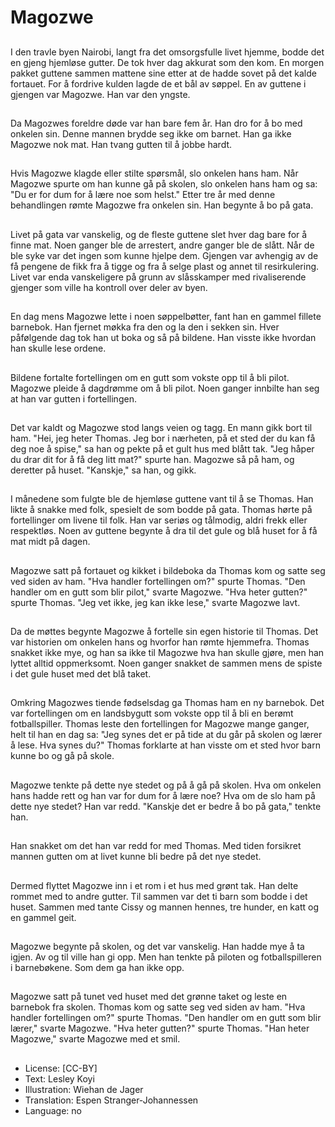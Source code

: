 # Magozwe

##
I den travle byen Nairobi, langt fra det omsorgsfulle livet hjemme, bodde det en gjeng hjemløse gutter. De tok hver dag akkurat som den kom. En morgen pakket guttene sammen mattene sine etter at de hadde sovet på det kalde fortauet. For å fordrive kulden lagde de et bål av søppel. En av guttene i gjengen var Magozwe. Han var den yngste.

##
Da Magozwes foreldre døde var han bare fem år. Han dro for å bo med onkelen sin. Denne mannen brydde seg ikke om barnet. Han ga ikke Magozwe nok mat. Han tvang gutten til å jobbe hardt.

##
Hvis Magozwe klagde eller stilte spørsmål, slo onkelen hans ham. Når Magozwe spurte om han kunne gå på skolen, slo onkelen hans ham og sa: "Du er for dum for å lære noe som helst." Etter tre år med denne behandlingen rømte Magozwe fra onkelen sin. Han begynte å bo på gata.

##
Livet på gata var vanskelig, og de fleste guttene slet hver dag bare for å finne mat. Noen ganger ble de arrestert, andre ganger ble de slått. Når de ble syke var det ingen som kunne hjelpe dem. Gjengen var avhengig av de få pengene de fikk fra å tigge og fra å selge plast og annet til resirkulering. Livet var enda vanskeligere på grunn av slåsskamper med rivaliserende gjenger som ville ha kontroll over deler av byen.

##
En dag mens Magozwe lette i noen søppelbøtter, fant han en gammel fillete barnebok. Han fjernet møkka fra den og la den i sekken sin. Hver påfølgende dag tok han ut boka og så på bildene. Han visste ikke hvordan han skulle lese ordene.

##
Bildene fortalte fortellingen om en gutt som vokste opp til å bli pilot. Magozwe pleide å dagdrømme om å bli pilot. Noen ganger innbilte han seg at han var gutten i fortellingen.

##
Det var kaldt og Magozwe stod langs veien og tagg. En mann gikk bort til ham. "Hei, jeg heter Thomas. Jeg bor i nærheten, på et sted der du kan få deg noe å spise," sa han og pekte på et gult hus med blått tak. "Jeg håper du drar dit for å få deg litt mat?" spurte han. Magozwe så på ham, og deretter på huset. "Kanskje," sa han, og gikk.

##
I månedene som fulgte ble de hjemløse guttene vant til å se Thomas. Han likte å snakke med folk, spesielt de som bodde på gata. Thomas hørte på fortellinger om livene til folk. Han var seriøs og tålmodig, aldri frekk eller respektløs. Noen av guttene begynte å dra til det gule og blå huset for å få mat midt på dagen.

##
Magozwe satt på fortauet og kikket i bildeboka da Thomas kom og satte seg ved siden av ham. "Hva handler fortellingen om?" spurte Thomas. "Den handler om en gutt som blir pilot," svarte Magozwe. "Hva heter gutten?" spurte Thomas. "Jeg vet ikke, jeg kan ikke lese," svarte Magozwe lavt.

##
Da de møttes begynte Magozwe å fortelle sin egen historie til Thomas. Det var historien om onkelen hans og hvorfor han rømte hjemmefra. Thomas snakket ikke mye, og han sa ikke til Magozwe hva han skulle gjøre, men han lyttet alltid oppmerksomt. Noen ganger snakket de sammen mens de spiste i det gule huset med det blå taket.

##
Omkring Magozwes tiende fødselsdag ga Thomas ham en ny barnebok. Det var fortellingen om en landsbygutt som vokste opp til å bli en berømt fotballspiller. Thomas leste den fortellingen for Magozwe mange ganger, helt til han en dag sa: "Jeg synes det er på tide at du går på skolen og lærer å lese. Hva synes du?" Thomas forklarte at han visste om et sted hvor barn kunne bo og gå på skole.

##
Magozwe tenkte på dette nye stedet og på å gå på skolen. Hva om onkelen hans hadde rett og han var for dum for å lære noe? Hva om de slo ham på dette nye stedet? Han var redd. "Kanskje det er bedre å bo på gata," tenkte han.

##
Han snakket om det han var redd for med Thomas. Med tiden forsikret mannen gutten om at livet kunne bli bedre på det nye stedet.

##
Dermed flyttet Magozwe inn i et rom i et hus med grønt tak. Han delte rommet med to andre gutter. Til sammen var det ti barn som bodde i det huset. Sammen med tante Cissy og mannen hennes, tre hunder, en katt og en gammel geit.

##
Magozwe begynte på skolen, og det var vanskelig. Han hadde mye å ta igjen. Av og til ville han gi opp. Men han tenkte på piloten og fotballspilleren i barnebøkene. Som dem ga han ikke opp.

##
Magozwe satt på tunet ved huset med det grønne taket og leste en barnebok fra skolen. Thomas kom og satte seg ved siden av ham. "Hva handler fortellingen om?" spurte Thomas. "Den handler om en gutt som blir lærer," svarte Magozwe. "Hva heter gutten?" spurte Thomas. "Han heter Magozwe," svarte Magozwe med et smil.

##
* License: [CC-BY]
* Text: Lesley Koyi
* Illustration: Wiehan de Jager
* Translation: Espen Stranger-Johannessen
* Language: no
